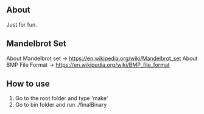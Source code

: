 ## About

Just for fun.

## Mandelbrot Set
About Mandelbrot set -> https://en.wikipedia.org/wiki/Mandelbrot_set
About BMP File Format -> https://en.wikipedia.org/wiki/BMP_file_format

## How to use
1. Go to the root folder and type 'make'
2. Go to bin folder and run ./finalBinary
